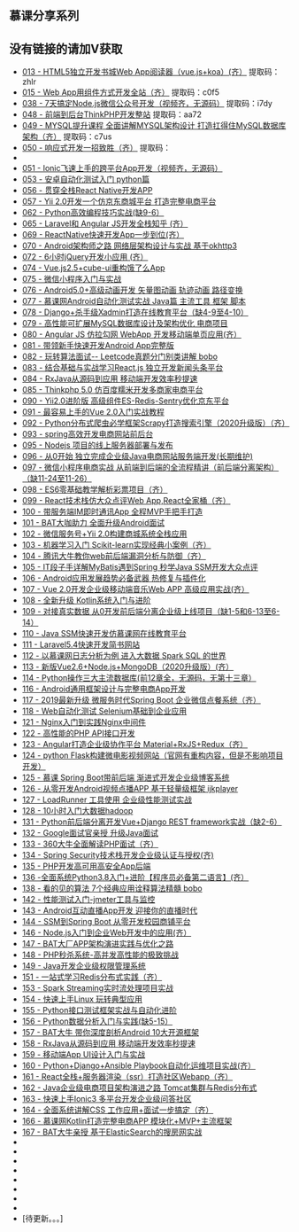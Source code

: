 
## 慕课分享系列

## 没有链接的请加V获取

- [013 - HTML5独立开发书城Web App阅读器（vue.js+koa）(齐）](https://pan.baidu.com/s/1wXUn-Fw9JfuTQYASMOMx2g?pwd=zhlr)  提取码：zhlr
- [015 - Web App用组件方式开发全站（齐）](https://pan.baidu.com/s/1oeeyq8DTgiKHscz5yJ636Q?pwd=c0f5)  提取码：c0f5
- [038 - 7天搞定Node.js微信公众号开发（视频齐，无源码）](https://pan.baidu.com/s/16AZ2CnVNszqR2AhUvjgzXA?pwd=i7dy)  提取码：i7dy
- [048 - 前端到后台ThinkPHP开发整站](https://pan.baidu.com/s/1_GuZE8NqqFmuPLP9yRkt3A?pwd=aa72)   提取码：aa72
- [049 - MYSQL提升课程 全面讲解MYSQL架构设计 打造扛得住MySQL数据库架构（齐）](https://pan.baidu.com/s/1qscsk408594gpHjtSTGYEA?pwd=c7us)    提取码：c7us
- [050 - 响应式开发一招致胜（齐）]()  提取码：
- 
- [051 - Ionic飞速上手的跨平台App开发（视频齐，无源码）]()  
- [053 - 安卓自动化测试入门 python篇]()  
- [056 - 贯穿全栈React Native开发APP]()  
- [057 - Yii 2.0开发一个仿京东商城平台 打造完整电商平台]()  
- [062 - Python高效编程技巧实战(缺9-6）]() 
- [065 - Laravel和 Angular JS开发全栈知乎 (齐）]()  
- [069 - ReactNative快速开发App一步到位(齐）]()  
- [070 - Android架构师之路 网络层架构设计与实战 基于okhttp3]()  
- [072 - 6小时jQuery开发小应用 (齐）]()  
- [074 - Vue.js2.5+cube-ui重构饿了么App]()  
- [075 - 微信小程序入门与实战]() 
- [076 - Android5.0+高级动画开发 矢量图动画 轨迹动画 路径变换]() 
- [077 - 慕课网Android自动化测试实战 Java篇 主流工具 框架 脚本]()  
- [078 - Django+杀手级Xadmin打造在线教育平台（缺4-9至4-10）]()  
- [079 - 高性能可扩展MySQL数据库设计及架构优化 电商项目]()  
- [080 - Angular JS 仿拉勾网 WebApp 开发移动端单页应用(齐）]()  
- [081 - 带领新手快速开发Android App完整版]() 
- [082 - 玩转算法面试-- Leetcode真题分门别类讲解 bobo]()  
- [083 - 结合基础与实战学习React.js 独立开发新闻头条平台]()  
- [084 - RxJava从源码到应用 移动端开发效率秒提速]()  
- [085 - Thinkphp 5.0 仿百度糯米开发多商家电商平台]()  
- [090 - Yii2.0进阶版 高级组件ES-Redis-Sentry优化京东平台]()
- [091 - 最容易上手的Vue 2.0入门实战教程]()
- [092 - Python分布式爬虫必学框架Scrapy打造搜索引擎（2020升级版）（齐）]()
- [093 - spring高效开发电商网站前后台]()
- [095 - Nodejs 项目的线上服务器部署与发布]()
- [096 - 从0开始 独立完成企业级Java电商网站服务端开发(长期维护)]()
- [097 - 微信小程序电商实战 从前端到后端的全流程精讲（前后端分离架构）（缺11-24至11-26）]()
- [098 - ES6零基础教学解析彩票项目（齐）]()
- [099 - React技术栈仿大众点评Web App,React全家桶（齐）]()
- [100 - 带服务端IM即时通讯App 全程MVP手把手打造]()
- [101 - BAT大咖助力 全面升级Android面试]()
- [102 - 微信服务号+Yii 2.0构建商城系统全栈应用]()
- [103 - 机器学习入门 Scikit-learn实现经典小案例（齐）]()
- [104 - 腾讯大牛教你web前后端漏洞分析与防御（齐）]()
- [105 - IT段子手详解MyBatis遇到Spring 秒学Java SSM开发大众点评]()
- [106 - Android应用发展趋势必备武器 热修复与插件化]()
- [107 - Vue 2.0开发企业级移动端音乐Web APP 高级应用实战(齐）]()
- [108 - 全新升级 Kotlin系统入门与进阶]()
- [109 - 对接真实数据 从0开发前后端分离企业级上线项目（缺1-5和6-13至6-14）]()
- [110 - Java SSM快速开发仿慕课网在线教育平台]()
- [111 - Laravel5.4快速开发简书网站]()
- [112 - 以慕课网日志分析为例 进入大数据 Spark SQL 的世界]()
- [113 - 新版Vue2.6+Node.js+MongoDB（2020升级版）(齐）]()
- [114 - Python操作三大主流数据库(前12章全，无源码，无第十三章）]()
- [116 - Android通用框架设计与完整电商App开发]()
- [117 - 2019最新升级 微服务时代Spring Boot 企业微信点餐系统（齐）]()
- [118 - Web自动化测试 Selenium基础到企业应用]()
- [121 - Nginx入门到实践Nginx中间件]()
- [122 - 高性能的PHP API接口开发]()
- [123 - Angular打造企业级协作平台 Material+RxJS+Redux（齐）]()
- [124 - python Flask构建微电影视频网站（官网有重构内容，但是不影响项目开发）]()
- [125 - 慕课 Spring Boot带前后端 渐进式开发企业级博客系统]()
- [126 - 从零开发Android视频点播APP 基于轻量级框架 ijkplayer]()
- [127 - LoadRunner 工具使用 企业级性能测试实战]()
- [128 - 10小时入门大数据hadoop]()
- [131 - Python前后端分离开发Vue+Django REST framework实战（缺2-6）]()
- [132 - Google面试官亲授 升级Java面试]()
- [133 - 360大牛全面解读PHP面试（齐）]()
- [134 - Spring Security技术栈开发企业级认证与授权(齐)]()
- [135 - PHP开发高可用高安全App后端]()
- [136 -全面系统Python3.8入门+进阶【程序员必备第二语言】(齐）]()
- [138 - 看的见的算法 7个经典应用诠释算法精髓 bobo]()
- [142 - 性能测试入门-jmeter工具与监控]()
- [143 - Android互动直播App开发 迎接你的直播时代]()
- [144 - SSM到Spring Boot 从零开发校园商铺平台]()
- [146 - Node.js入门到企业Web开发中的应用(齐）]()
- [147 - BAT大厂APP架构演进实践与优化之路]()
- [148 - PHP秒杀系统-高并发高性能的极致挑战]()
- [149 - Java开发企业级权限管理系统]()
- [151 - 一站式学习Redis分布式实践（齐）]()
- [153 - Spark Streaming实时流处理项目实战]()
- [154 - 快速上手Linux 玩转典型应用]()
- [155 - Python接口测试框架实战与自动化进阶]()
- [156 - Python数据分析入门与实践(缺5-15）]()
- [157 - BAT大牛 带你深度剖析Android 10大开源框架]()
- [158 - RxJava从源码到应用 移动端开发效率秒提速]()
- [159 - 移动端App UI设计入门与实战]()
- [160 - Python+Django+Ansible Playbook自动化运维项目实战(齐）]()
- [161 - React全栈+服务器渲染（ssr）打造社区Webapp（齐）]()
- [162 - Java企业级电商项目架构演进之路 Tomcat集群与Redis分布式]()
- [163 - 快速上手Ionic3 多平台开发企业级问答社区]()
- [164 - 全面系统讲解CSS 工作应用+面试一步搞定（齐）]()
- [166 - 慕课网Kotlin打造完整电商APP 模块化+MVP+主流框架]()
- [167 - BAT大牛亲授 基于ElasticSearch的搜房网实战]()
- []()
- []()
- []()
- []()
- []()
- []()
- []()
- []()
- [待更新。。。]

